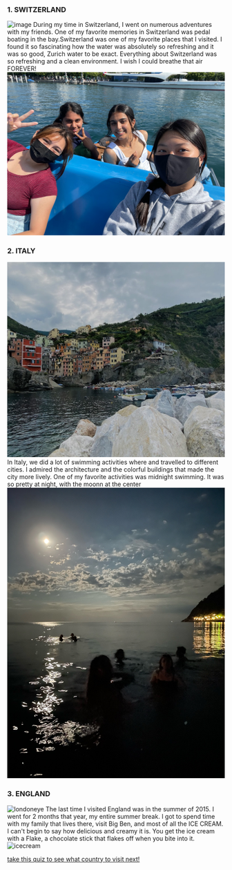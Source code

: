### **1. SWITZERLAND**
![image](https://switzerland-tour.com/images/city/zurich-top/Lake-Zurich.jpg)
During my time in Switzerland, I went on numerous adventures with my friends. One of my favorite memories in Switzerland was pedal boating in the bay.Switzerland was one of my favorite places that I visited. I found it so fascinating how the water was absolutely so refreshing and it was so good, Zurich water to be exact. Everything about Switzerland was so refreshing and a clean environment. I wish I could breathe that air FOREVER!
![boatpedaling](IMG_4087.JPG)


### **2. ITALY**
![italy](IMG_7732_Original.jpg)
In Italy, we did a lot of swimming activities where and travelled to different cities. I admired the architecture and the colorful buildings that made the city more lively. One of my favorite activities was midnight swimming. It was so pretty at night, with the moonn at the center
![midnight](IMG_4490.JPG)


### **3. ENGLAND**
![londoneye](https://www.telegraph.co.uk/content/dam/Travel/leadAssets/31/82/London_Eye_view_3182851a.jpg)
The last time I visited England was in the summer of 2015. I went for 2 months that year, my entire summer break. I got to spend time with my family that lives there, visit Big Ben, and most of all the ICE CREAM. I can't begin to say how delicious and creamy it is. You get the ice cream with a Flake, a chocolate stick that flakes off when you bite into it.
![icecream](https://www.mrwhippyscotland.co.uk/wp-content/uploads/2022/02/Product-Montage-768x512.jpg)


[take this quiz to see what country to visit next!](https://www.travelchannel.com/interests/travel-tips/articles/what-bucket-list-trip-should-you-take)
